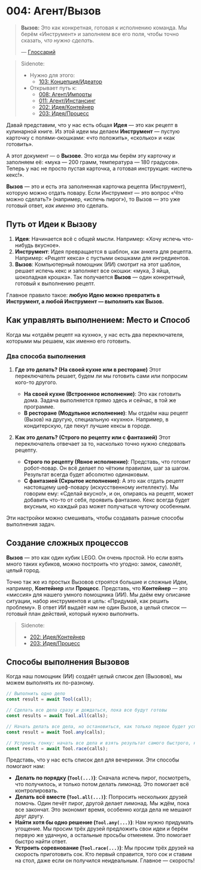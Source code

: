 # 004: Агент/Вызов

> **Вызов:** Это как конкретная, готовая к исполнению команда. Мы берём «Инструмент» и заполняем все его поля, чтобы точно сказать, _что нужно сделать_.
>
> — [Глоссарий](./000_glossary.md)

> Sidenote:
>
> - Нужно для этого:
>   - [103: Концепция/Идеатор](./103_concept_ideator.md)
> - Открывает путь к:
>   - [008: Агент/Импорты](./008_agent_imports.md)
>   - [011: Агент/Инстансинг](./011_agent_instancing.md)
>   - [202: Идея/Контейнер](./202_idea_vessel.md)
>   - [203: Идея/Процесс](./203_idea_process.md)

Давай представим, что у нас есть общая **Идея** — это как рецепт в кулинарной книге. Из этой идеи мы делаем **Инструмент** — пустую карточку с полями-окошками: «что положить», «сколько» и «как готовить». 

А этот документ — о **Вызове**. Это когда мы берём эту карточку и заполняем её: «мука — 200 грамм, температура — 180 градусов». Теперь у нас не просто пустая карточка, а готовая инструкция: «испечь кекс!».

**Вызов** — это и есть эта заполненная карточка рецепта (Инструмент), которую можно отдать повару. Если Инструмент — это вопрос «Что можно сделать?» (например, «испечь пирог»), то Вызов — это уже готовый ответ, _как именно_ это сделать.

## Путь от Идеи к Вызову

1.  **Идея**: Начинается всё с общей мысли. Например: «Хочу испечь что-нибудь вкусное».
2.  **Инструмент**: Идея превращается в шаблон, как анкета для рецепта. Например: «Рецепт кекса» с пустыми окошками для ингредиентов.
3.  **Вызов**: Компьютерный помощник (ИИ) смотрит на этот шаблон, решает испечь кекс и заполняет все окошки: «мука, 3 яйца, шоколадная крошка». Так получается **Вызов** — один конкретный, готовый к выполнению рецепт.

Главное правило такое: **любую Идею можно превратить в Инструмент, а любой Инструмент — выполнить как Вызов.**

## Как управлять выполнением: Место и Способ

Когда мы «отдаём рецепт на кухню», у нас есть два переключателя, которыми мы решаем, как именно его готовить.

### Два способа выполнения

1.  **Где это делать? (На своей кухне или в ресторане)**
    Этот переключатель решает, будем ли мы готовить сами или попросим кого-то другого.
    -   **На своей кухне (Встроенное исполнение)**: Это как готовить дома. Задача выполняется прямо здесь и сейчас, в той же программе.
    -   **В ресторане (Модульное исполнение)**: Мы отдаём наш рецепт (Вызов) на другую, специальную «кухню». Например, в кондитерскую, где пекут лучшие кексы в городе.

2.  **Как это делать? (Строго по рецепту или с фантазией)**
    Этот переключатель отвечает за то, насколько точно нужно следовать рецепту.
    -   **Строго по рецепту (Явное исполнение)**: Представь, что готовит робот-повар. Он всё делает по чётким правилам, шаг за шагом. Результат всегда будет абсолютно одинаковым.
    -   **С фантазией (Скрытое исполнение)**: А это как отдать рецепт настоящему шеф-повару (искусственному интеллекту). Мы говорим ему: «Сделай вкусно!», и он, опираясь на рецепт, может добавить что-то от себя, проявить фантазию. Кекс всегда будет вкусным, но каждый раз может получаться чуточку особенным.

Эти настройки можно смешивать, чтобы создавать разные способы выполнения задач.

## Создание сложных процессов

**Вызов** — это как один кубик LEGO. Он очень простой. Но если взять много таких кубиков, можно построить что угодно: замок, самолёт, целый город.

Точно так же из простых Вызовов строятся большие и сложные Идеи, например, **Контейнер** или **Процесс**. Представь, что **Контейнер** — это «миссия» для нашего умного помощника (ИИ). Мы даём ему описание ситуации, набор инструментов и цель: «Придумай, как решить проблему». В ответ ИИ выдаёт нам не один Вызов, а целый список — готовый план действий, который нужно выполнить.

> Sidenote:
>
> - [202: Идея/Контейнер](./202_idea_vessel.md)
> - [203: Идея/Процесс](./203_idea_process.md)

## Способы выполнения Вызовов

Когда наш помощник (ИИ) создаёт целый список дел (Вызовов), мы можем выполнять их по-разному.

```typescript
// Выполнить одно дело
const result = await Tool(call);

// Сделать все дела сразу и дождаться, пока все будут готовы
const results = await Tool.all(calls);

// Начать делать все дела, но остановиться, как только первое будет успешно выполнено
const result = await Tool.any(calls);

// Устроить гонку: начать все дела и взять результат самого быстрого, неважно, успешный он или нет
const result = await Tool.race(calls);
```

Представь, что у нас есть список дел для вечеринки. Эти способы помогают нам:

-   **Делать по порядку (`Tool(...)`)**: Сначала испечь пирог, посмотреть, что получилось, и только потом делать лимонад. Это помогает всё контролировать.
-   **Делать всё вместе (`Tool.all(...)`)**: Попросить нескольких друзей помочь. Один печёт пирог, другой делает лимонад. Мы ждём, пока все закончат. Это экономит время, особенно когда дела не мешают друг другу.
-   **Найти хотя бы одно решение (`Tool.any(...)`)**: Нам нужно придумать угощение. Мы просим трёх друзей предложить свои идеи и берём первую же удачную, а остальные просьбы отменяем. Это помогает быстро найти ответ.
-   **Устроить соревнование (`Tool.race(...)`)**: Мы просим трёх друзей на скорость приготовить сок. Кто первый справится, того сок и ставим на стол, даже если он получился неидеальным. Главное — скорость!